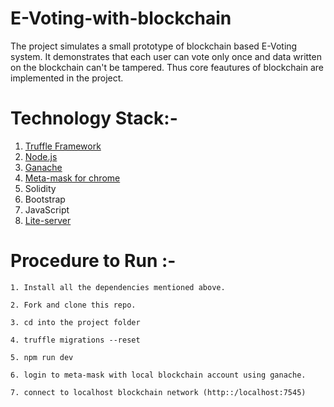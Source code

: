 # E-Voting-with-blockchain

The project simulates a small prototype of blockchain based E-Voting system. It demonstrates that each user can vote only once and data written on the blockchain can't be tampered. Thus core feautures of blockchain are implemented in the project.

# Technology Stack:-
1. [Truffle Framework](https://www.trufflesuite.com/)
2. [Node.js](https://nodejs.org/en/download/)
3. [Ganache](https://www.trufflesuite.com/ganache)
4. [Meta-mask for chrome](https://chrome.google.com/webstore/detail/metamask/nkbihfbeogaeaoehlefnkodbefgpgknn?hl=en)
5. Solidity
6. Bootstrap
7. JavaScript
8. [Lite-server](https://github.com/johnpapa/lite-server)

# Procedure to Run :-
```
1. Install all the dependencies mentioned above.
```
```
2. Fork and clone this repo.
```
```
3. cd into the project folder
```
```
4. truffle migrations --reset
```
```
5. npm run dev
```
```
6. login to meta-mask with local blockchain account using ganache.
```
```
7. connect to localhost blockchain network (http::/localhost:7545)
```
